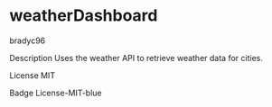 # weatherDashboard

bradyc96

Description
Uses the weather API to retrieve weather data for cities.


License
MIT

Badge
License-MIT-blue
